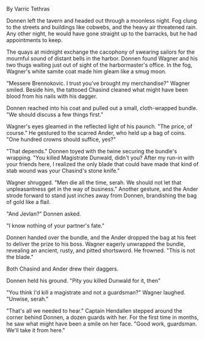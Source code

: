 By Varric Tethras

Donnen left the tavern and headed out through a moonless night. Fog clung to the streets and buildings like cobwebs, and the heavy air threatened rain. Any other night, he would have gone straight up to the barracks, but he had appointments to keep.

The quays at midnight exchange the cacophony of swearing sailors for the mournful sound of distant bells in the harbor. Donnen found Wagner and his two thugs waiting just out of sight of the harbormaster's office. In the fog, Wagner's white samite coat made him gleam like a smug moon.

"Messere Brennokovic. I trust you've brought my merchandise?" Wagner smiled. Beside him, the tattooed Chasind cleaned what might have been blood from his nails with his dagger.

Donnen reached into his coat and pulled out a small, cloth-wrapped bundle. "We should discuss a few things first."

Wagner's eyes gleamed in the reflected light of his paunch. "The price, of course." He gestured to the scarred Ander, who held up a bag of coins. "One hundred crowns should suffice, yes?"

"That depends." Donnen toyed with the twine securing the bundle's wrapping. "You killed Magistrate Dunwald, didn't you? After my run-in with your friends here, I realized the only blade that could have made that kind of stab wound was your Chasind's stone knife."

Wagner shrugged. "Men die all the time, serah. We should not let that unpleasantness get in the way of business." Another gesture, and the Ander strode forward to stand just inches away from Donnen, brandishing the bag of gold like a flail.

"And Jevlan?" Donnen asked.

"I know nothing of your partner's fate."

Donnen handed over the bundle, and the Ander dropped the bag at his feet to deliver the prize to his boss. Wagner eagerly unwrapped the bundle, revealing an ancient, rusty, and pitted shortsword. He frowned. "This is not the blade."

Both Chasind and Ander drew their daggers.

Donnen held his ground. "Pity you killed Dunwald for it, then"

"You think I'd kill a magistrate and not a guardsman?" Wagner laughed. "Unwise, serah."

"That's all we needed to hear." Captain Hendallen stepped around the corner behind Donnen, a dozen guards with her. For the first time in months, he saw what might have been a smile on her face. "Good work, guardsman. We'll take it from here."
